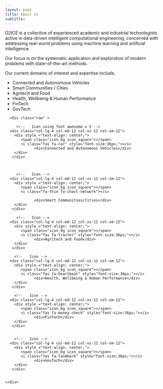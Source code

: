 ```yaml
---
layout: page
title: About Us
subtitle: 
---
```


D2ICE is a collective of experienced academic and industrial technologists active in data-driven intelligent computational engineering, concerned with addressing real-world problems using machine learning and artificial intelligence.

Our focus is on the systematic application and exploration of modern problems with state-of-the-art methods.

Our current domains of interest and expertise include,
-	Connected and Autonomous Vehicles
-	Smart Communities / Cities
-	Agritech and Food
-	Health, Wellbeing & Human Performance
-	FinTech
-	GovTech


<!-- Set up icons -->
<div class="container-fluid">
   
      <div class="row" >     
   
         <!--   Icon using font awesome v 5 -->
      <div class="col-lg-4 col-md-12 col-xs-12 col-sm-12">
        <div style ="text-align: center;">
           <span class="icon_bg icon_square"></span>
           <i class="fas fa-car" style="font-size:36px;"></i>
                 <div>Connected and Autonomous Vehicles</div>
        </div>
       </div>
      
        
                  
         <!--   Icon -->
      <div class="col-lg-4 col-md-12 col-xs-12 col-sm-12">
        <div style ="text-align: center;">
           <span class="icon_bg icon_square"></span>
           <i class="fa-thin fa-chart-network"></i>
<!--            <i class="fas fa-analytics" style="font-size:36px;"></i> -->
                 <div>Smart Communities/Cities</div>
        </div>
       </div>
      
         <!--   Icon -->
      <div class="col-lg-4 col-md-12 col-xs-12 col-sm-12">
        <div style ="text-align: center;">
           <span class="icon_bg icon_square"></span>
           <i class="fas fa-tractor" style="font-size:36px;"></i>
                 <div>Agritech and Food</div>
        </div>
       </div>
      
        <!--   Icon -->
      <div class="col-lg-4 col-md-12 col-xs-12 col-sm-12">
        <div style ="text-align: center;">
           <span class="icon_bg icon_square"></span>
           <i class="fas fa-heartbeat" style="font-size:36px;"></i>
                 <div>Health, Wellbeing & Human Performance</div>
        </div>
       </div>
      
        <!--   Icon -->
      <div class="col-lg-4 col-md-12 col-xs-12 col-sm-12">
        <div style ="text-align: center;">
           <span class="icon_bg icon_square"></span>
           <i class="fas fa-money-check" style="font-size:36px;"></i>
                 <div>FinTech</div>
        </div>
       </div>

      
        <!--   Icon -->
      <div class="col-lg-4 col-md-12 col-xs-12 col-sm-12">
        <div style ="text-align: center;">
           <span class="icon_bg icon_square"></span>
           <i class="fas fa-landmark" style="font-size:36px;"></i>
                 <div>GovTech</div>
        </div>
       </div>
      
      
    </div>            
 </div>

